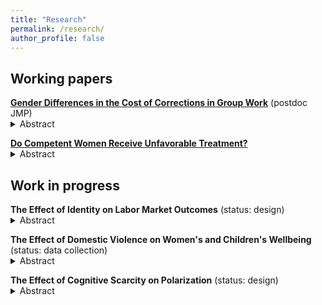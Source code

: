 ```yaml
---
title: "Research"
permalink: /research/
author_profile: false
---
```


## Working papers

<ul style="list-style-type:none; padding-left:0">
  <li>
    <strong><a href="/files/Correction.pdf" target="_blank">Gender Differences in the Cost of Corrections in Group Work</a></strong> (postdoc JMP)
    <details> 
      <summary>Abstract</summary>
      Women speak up less often than equally knowledgeable men in a group, which reduces women's visibility in a group and group efficiency. However, speaking up corrects others who have a different opinion. Should women speak up more often to close the labor market gender gap? This paper studies women's cost of correcting male group members and its consequence to group efficiency in a setting where the quality of corrections is only partially observable, as in most group work. I design a quasi-laboratory experiment where participants first perform a joint task seven times, each time with a different participant. After performing a joint task, they state whether they would like to be paired again with each of them. Then, they play a final, payoff-relevant, round of the task with one of the participants they have previously selected. After controlling for paired participants' contribution to the joint task, I find that participants are significantly less likely to select a paired participant who has corrected their action, regardless of the paired participant's gender. Moreover, male participants react more negatively to a correction that fixes their mistake due to their overconfidence. These findings suggest that it may not be necessarily optimal for women to speak up more and that corrections do not necessarily increase group efficiency due to behavioral bias.
    </details>
  </li>
 </ul>
 
 <ul style="list-style-type:none; padding-left:0">
  <li>
    <strong><a href="/files/CareerProgression.pdf" target="_blank">Do Competent Women Receive Unfavorable Treatment?</a></strong>
    <details>
      <summary>Abstract</summary>
      Do competent women receive unfavorable treatment than equally competent men? While literature finds that competent women are perceived as less likable, its direct effect on women's career is not well investigated. I study this question in a laboratory experiment where unfavorable treatment has material consequences. I find that neither men nor women treat competent women less favorably; if anything, both men and women treat competent women slightly more favorably than equally competent men. The findings provide a piece of evidence that competent women may not necessarily receive unfavorable treatment, which may shed new light on hiring and promotion practices in labor markets.
    </details>
  </li>
</ul>


## Work in progress

<ul style="list-style-type:none; padding-left:0">
  <li>
    <strong>The Effect of Identity on Labor Market Outcomes</strong> (status: design)
    <details> 
      <summary>Abstract</summary>
     Many immigrants from developing countries stay in low-income. Their origin country's status in the world is weak and they are typically non-white, and thus they must have a negative identity about their cultural and ethnic background. It would help them a lot if we can improve their lives with a simple low cost intervention. This project examines the causal effect of affirming immigrants' cultural and ethnic identity on labor market outcomes using a role model intervention. Partnering with an NGO supporting immigrants' assimilation, I conduct a series of job seminars for newly-arrived immigrants with two treatment arms: the seminar guest is an immigrant with the same cultural and ethnic origin (T1) and the seminar guest is an immigrant with different cultural and ethnic origin (T2). T1 has both the information and affirmation effect while T2 only has the information effect, and thus I can isolate the affirmation effect by comparing T1 and T2. I use the types of jobs they have applied for and accepted as measures of labor market outcomes. I also confirm that the mechanism is identity affirmation by eliciting their bias against their own cultural and ethnic background using Implicit Association Test.
    </details>
  </li>
 </ul>

 <ul style="list-style-type:none; padding-left:0">
  <li>
    <strong>The Effect of Domestic Violence on Women's and Children's Wellbeing</strong> (status: data collection)
    <details> 
      <summary>Abstract</summary>
     In this study, I use unique Russian panel data to examine the effect of domestic violence tolerance on various dimensions of women's and children's wellbeing. I exploit the passage of domestic violence legalization law and variation in the existing cultural norms across Russia and use difference-in-differences as an identification strategy.
    </details>
  </li>
 </ul>

<ul style="list-style-type:none; padding-left:0">
  <li>
    <strong>The Effect of Cognitive Scarcity on Polarization</strong> (status: design)
    <details> 
      <summary>Abstract</summary>
     In this study, I test a hypothesis that people's cognitive scarcity is one reason for the recent rise in supports for anti-immigrant policies using the European Social Survey, a controlled laboratory experiment, and text analysis.
    </details>
  </li>
 </ul>

 
 
 
 
